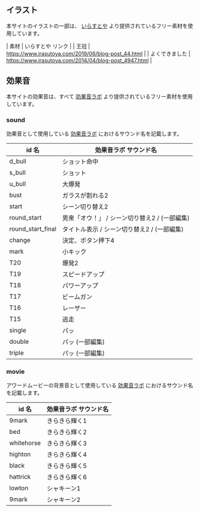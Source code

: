 ## イラスト

本サイトのイラストの一部は、 [いらすとや](https://www.irasutoya.com/) より提供されているフリー素材を使用しています。

| 素材 | いらすとや リンク |
| 王冠 | https://www.irasutoya.com/2019/06/blog-post_44.html |
| よくできました | https://www.irasutoya.com/2014/04/blog-post_4947.html |

## 効果音

本サイトの効果音は、すべて [効果音ラボ](https://soundeffect-lab.info/) より提供されているフリー素材を使用しています。

### sound

効果音として使用している [効果音ラボ](https://soundeffect-lab.info/) におけるサウンド名を記載します。

| id 名 | 効果音ラボ サウンド名 |
| ---- | ---- |
| d_bull | ショット命中 |
| s_bull | ショット |
| u_bull | 大爆発 |
| bust | ガラスが割れる2 |
| start | シーン切り替え2 |
| round_start | 男衆「オウ！」 / シーン切り替え2 / (一部編集) |
| round_start_final | タイトル表示 / シーン切り替え2 / (一部編集) |
| change | 決定、ボタン押下4 |
| mark | 小キック |
| T20 | 爆発2 |
| T19 | スピードアップ |
| T18 | パワーアップ |
| T17 | ビームガン |
| T16 | レーザー |
| T15 | 逃走 |
| single | パッ |
| double | パッ (一部編集) |
| triple | パッ (一部編集) |

### movie

アワードムービーの背景音として使用している [効果音ラボ](https://soundeffect-lab.info/) におけるサウンド名を記載します。

| id 名 | 効果音ラボ サウンド名 |
| ---- | ---- |
| 9mark | きらきら輝く1 |
| bed | きらきら輝く2 |
| whitehorse | きらきら輝く3 |
| highton | きらきら輝く4 |
| black | きらきら輝く5 |
| hattrick | きらきら輝く6 |
| lowton | シャキーン1 |
| 9mark | シャキーン2 |
